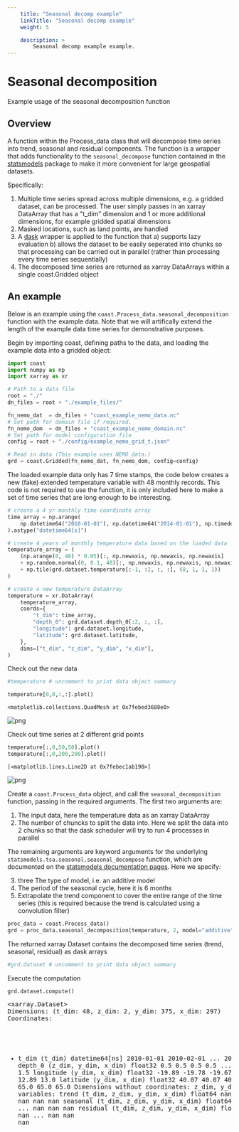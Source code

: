 ```yaml
---
    title: "Seasonal decomp example"
    linkTitle: "Seasonal decomp example"
    weight: 5

    description: >
        Seasonal decomp example example.
---
```

# Seasonal decomposition
Example usage of the seasonal decomposition function
## Overview
A function within the Process_data class that will decompose time series into trend, seasonal and residual components. The function is a wrapper that adds functionality to the `seasonal_decompose` function contained in the [statsmodels](https://www.statsmodels.org/stable/generated/statsmodels.tsa.seasonal.seasonal_decompose.html#statsmodels.tsa.seasonal.seasonal_decompose) package to make it more convenient for large geospatial datasets.

Specifically:
1) Multiple time series spread across multiple dimensions, e.g. a gridded dataset, can be processed. The user simply passes in an xarray DataArray that has a "t_dim" dimension and 1 or more additional dimensions, for example gridded spatial dimensions
2) Masked locations, such as land points, are handled
3) A [dask](https://www.dask.org/) wrapper is applied to the function that 
    a) supports lazy evaluation
    b) allows the dataset to be easily seperated into chunks so that processing can be carried out in parallel (rather than processing every time series sequentially)
4) The decomposed time series are returned as xarray DataArrays within a single coast.Gridded object

## An example
Below is an example using the `coast.Process_data.seasonal_decomposition` function with the example data. Note that we will artifically extend the length of the example data time series for demonstrative purposes.

Begin by importing coast, defining paths to the data, and loading the example data into a gridded object:


```python
import coast
import numpy as np
import xarray as xr

# Path to a data file
root = "./"
dn_files = root + "./example_files/"

fn_nemo_dat  = dn_files + "coast_example_nemo_data.nc"
# Set path for domain file if required.
fn_nemo_dom  = dn_files + "coast_example_nemo_domain.nc"
# Set path for model configuration file
config = root + "./config/example_nemo_grid_t.json"

# Read in data (This example uses NEMO data.)
grd = coast.Gridded(fn_nemo_dat, fn_nemo_dom, config=config)
```

The loaded example data only has 7 time stamps, the code below creates a new (fake) extended temperature variable with 48 monthly records. This code is not required to use the function, it is only included here to make a set of time series that are long enough to be interesting.


```python
# create a 4 yr monthly time coordinate array
time_array = np.arange(
    np.datetime64("2010-01-01"), np.datetime64("2014-01-01"), np.timedelta64(1, "M"), dtype="datetime64[M]"
).astype("datetime64[s]")

# create 4 years of monthly temperature data based on the loaded data
temperature_array = (
    (np.arange(0, 48) * 0.05)[:, np.newaxis, np.newaxis, np.newaxis]
    + np.random.normal(0, 0.1, 48)[:, np.newaxis, np.newaxis, np.newaxis]
    + np.tile(grd.dataset.temperature[:-1, :2, :, :], (8, 1, 1, 1))
)

# create a new temperature DataArray
temperature = xr.DataArray(
    temperature_array,
    coords={
        "t_dim": time_array,
        "depth_0": grd.dataset.depth_0[:2, :, :],
        "longitude": grd.dataset.longitude,
        "latitude": grd.dataset.latitude,
    },
    dims=["t_dim", "z_dim", "y_dim", "x_dim"],
)
```

Check out the new data


```python
#temperature # uncomment to print data object summary
```


```python
temperature[0,0,:,:].plot()
```




    <matplotlib.collections.QuadMesh at 0x7febed3688e0>




    
![png](/COAsT/seasonal_decomp_example_files/seasonal_decomp_example_7_1.png)
    


Check out time series at 2 different grid points


```python
temperature[:,0,50,50].plot()
temperature[:,0,200,200].plot()
```




    [<matplotlib.lines.Line2D at 0x7febec1ab190>]




    
![png](/COAsT/seasonal_decomp_example_files/seasonal_decomp_example_9_1.png)
    


Create a `coast.Process_data` object, and call the `seasonal_decomposition` function, passing in the required arguments. The first two arguments are:
1. The input data, here the temperature data as an xarray DataArray
2. The number of chuncks to split the data into. Here we split the data into 2 chunks so that the dask scheduler will try to run 4 processes in parallel

The remaining arguments are keyword arguments for the underlying `statsmodels.tsa.seasonal.seasonal_decompose` function, which are documented on the [statsmodels documentation pages](https://www.statsmodels.org/stable/generated/statsmodels.tsa.seasonal.seasonal_decompose.html#statsmodels.tsa.seasonal.seasonal_decompose).  Here we specify:

3. three The type of model, i.e. an additive model
4. The period of the seasonal cycle, here it is 6 months
5. Extrapolate the trend component to cover the entire range of the time series (this is required because the trend is calculated using a convolution filter) 



```python
proc_data = coast.Process_data()
grd = proc_data.seasonal_decomposition(temperature, 2, model="additive", period=6, extrapolate_trend="freq")
```

The returned xarray Dataset contains the decomposed time series (trend, seasonal, residual) as dask arrays


```python
#grd.dataset # uncomment to print data object summary
```

Execute the computation


```python
grd.dataset.compute()
```




<div><svg style="position: absolute; width: 0; height: 0; overflow: hidden">
<defs>
<symbol id="icon-database" viewBox="0 0 32 32">
<path d="M16 0c-8.837 0-16 2.239-16 5v4c0 2.761 7.163 5 16 5s16-2.239 16-5v-4c0-2.761-7.163-5-16-5z"></path>
<path d="M16 17c-8.837 0-16-2.239-16-5v6c0 2.761 7.163 5 16 5s16-2.239 16-5v-6c0 2.761-7.163 5-16 5z"></path>
<path d="M16 26c-8.837 0-16-2.239-16-5v6c0 2.761 7.163 5 16 5s16-2.239 16-5v-6c0 2.761-7.163 5-16 5z"></path>
</symbol>
<symbol id="icon-file-text2" viewBox="0 0 32 32">
<path d="M28.681 7.159c-0.694-0.947-1.662-2.053-2.724-3.116s-2.169-2.030-3.116-2.724c-1.612-1.182-2.393-1.319-2.841-1.319h-15.5c-1.378 0-2.5 1.121-2.5 2.5v27c0 1.378 1.122 2.5 2.5 2.5h23c1.378 0 2.5-1.122 2.5-2.5v-19.5c0-0.448-0.137-1.23-1.319-2.841zM24.543 5.457c0.959 0.959 1.712 1.825 2.268 2.543h-4.811v-4.811c0.718 0.556 1.584 1.309 2.543 2.268zM28 29.5c0 0.271-0.229 0.5-0.5 0.5h-23c-0.271 0-0.5-0.229-0.5-0.5v-27c0-0.271 0.229-0.5 0.5-0.5 0 0 15.499-0 15.5 0v7c0 0.552 0.448 1 1 1h7v19.5z"></path>
<path d="M23 26h-14c-0.552 0-1-0.448-1-1s0.448-1 1-1h14c0.552 0 1 0.448 1 1s-0.448 1-1 1z"></path>
<path d="M23 22h-14c-0.552 0-1-0.448-1-1s0.448-1 1-1h14c0.552 0 1 0.448 1 1s-0.448 1-1 1z"></path>
<path d="M23 18h-14c-0.552 0-1-0.448-1-1s0.448-1 1-1h14c0.552 0 1 0.448 1 1s-0.448 1-1 1z"></path>
</symbol>
</defs>
</svg>
<style>/* CSS stylesheet for displaying xarray objects in jupyterlab.
 *
 */

:root {
  --xr-font-color0: var(--jp-content-font-color0, rgba(0, 0, 0, 1));
  --xr-font-color2: var(--jp-content-font-color2, rgba(0, 0, 0, 0.54));
  --xr-font-color3: var(--jp-content-font-color3, rgba(0, 0, 0, 0.38));
  --xr-border-color: var(--jp-border-color2, #e0e0e0);
  --xr-disabled-color: var(--jp-layout-color3, #bdbdbd);
  --xr-background-color: var(--jp-layout-color0, white);
  --xr-background-color-row-even: var(--jp-layout-color1, white);
  --xr-background-color-row-odd: var(--jp-layout-color2, #eeeeee);
}

html[theme=dark],
body[data-theme=dark],
body.vscode-dark {
  --xr-font-color0: rgba(255, 255, 255, 1);
  --xr-font-color2: rgba(255, 255, 255, 0.54);
  --xr-font-color3: rgba(255, 255, 255, 0.38);
  --xr-border-color: #1F1F1F;
  --xr-disabled-color: #515151;
  --xr-background-color: #111111;
  --xr-background-color-row-even: #111111;
  --xr-background-color-row-odd: #313131;
}

.xr-wrap {
  display: block !important;
  min-width: 300px;
  max-width: 700px;
}

.xr-text-repr-fallback {
  /* fallback to plain text repr when CSS is not injected (untrusted notebook) */
  display: none;
}

.xr-header {
  padding-top: 6px;
  padding-bottom: 6px;
  margin-bottom: 4px;
  border-bottom: solid 1px var(--xr-border-color);
}

.xr-header > div,
.xr-header > ul {
  display: inline;
  margin-top: 0;
  margin-bottom: 0;
}

.xr-obj-type,
.xr-array-name {
  margin-left: 2px;
  margin-right: 10px;
}

.xr-obj-type {
  color: var(--xr-font-color2);
}

.xr-sections {
  padding-left: 0 !important;
  display: grid;
  grid-template-columns: 150px auto auto 1fr 20px 20px;
}

.xr-section-item {
  display: contents;
}

.xr-section-item input {
  display: none;
}

.xr-section-item input + label {
  color: var(--xr-disabled-color);
}

.xr-section-item input:enabled + label {
  cursor: pointer;
  color: var(--xr-font-color2);
}

.xr-section-item input:enabled + label:hover {
  color: var(--xr-font-color0);
}

.xr-section-summary {
  grid-column: 1;
  color: var(--xr-font-color2);
  font-weight: 500;
}

.xr-section-summary > span {
  display: inline-block;
  padding-left: 0.5em;
}

.xr-section-summary-in:disabled + label {
  color: var(--xr-font-color2);
}

.xr-section-summary-in + label:before {
  display: inline-block;
  content: '►';
  font-size: 11px;
  width: 15px;
  text-align: center;
}

.xr-section-summary-in:disabled + label:before {
  color: var(--xr-disabled-color);
}

.xr-section-summary-in:checked + label:before {
  content: '▼';
}

.xr-section-summary-in:checked + label > span {
  display: none;
}

.xr-section-summary,
.xr-section-inline-details {
  padding-top: 4px;
  padding-bottom: 4px;
}

.xr-section-inline-details {
  grid-column: 2 / -1;
}

.xr-section-details {
  display: none;
  grid-column: 1 / -1;
  margin-bottom: 5px;
}

.xr-section-summary-in:checked ~ .xr-section-details {
  display: contents;
}

.xr-array-wrap {
  grid-column: 1 / -1;
  display: grid;
  grid-template-columns: 20px auto;
}

.xr-array-wrap > label {
  grid-column: 1;
  vertical-align: top;
}

.xr-preview {
  color: var(--xr-font-color3);
}

.xr-array-preview,
.xr-array-data {
  padding: 0 5px !important;
  grid-column: 2;
}

.xr-array-data,
.xr-array-in:checked ~ .xr-array-preview {
  display: none;
}

.xr-array-in:checked ~ .xr-array-data,
.xr-array-preview {
  display: inline-block;
}

.xr-dim-list {
  display: inline-block !important;
  list-style: none;
  padding: 0 !important;
  margin: 0;
}

.xr-dim-list li {
  display: inline-block;
  padding: 0;
  margin: 0;
}

.xr-dim-list:before {
  content: '(';
}

.xr-dim-list:after {
  content: ')';
}

.xr-dim-list li:not(:last-child):after {
  content: ',';
  padding-right: 5px;
}

.xr-has-index {
  font-weight: bold;
}

.xr-var-list,
.xr-var-item {
  display: contents;
}

.xr-var-item > div,
.xr-var-item label,
.xr-var-item > .xr-var-name span {
  background-color: var(--xr-background-color-row-even);
  margin-bottom: 0;
}

.xr-var-item > .xr-var-name:hover span {
  padding-right: 5px;
}

.xr-var-list > li:nth-child(odd) > div,
.xr-var-list > li:nth-child(odd) > label,
.xr-var-list > li:nth-child(odd) > .xr-var-name span {
  background-color: var(--xr-background-color-row-odd);
}

.xr-var-name {
  grid-column: 1;
}

.xr-var-dims {
  grid-column: 2;
}

.xr-var-dtype {
  grid-column: 3;
  text-align: right;
  color: var(--xr-font-color2);
}

.xr-var-preview {
  grid-column: 4;
}

.xr-var-name,
.xr-var-dims,
.xr-var-dtype,
.xr-preview,
.xr-attrs dt {
  white-space: nowrap;
  overflow: hidden;
  text-overflow: ellipsis;
  padding-right: 10px;
}

.xr-var-name:hover,
.xr-var-dims:hover,
.xr-var-dtype:hover,
.xr-attrs dt:hover {
  overflow: visible;
  width: auto;
  z-index: 1;
}

.xr-var-attrs,
.xr-var-data {
  display: none;
  background-color: var(--xr-background-color) !important;
  padding-bottom: 5px !important;
}

.xr-var-attrs-in:checked ~ .xr-var-attrs,
.xr-var-data-in:checked ~ .xr-var-data {
  display: block;
}

.xr-var-data > table {
  float: right;
}

.xr-var-name span,
.xr-var-data,
.xr-attrs {
  padding-left: 25px !important;
}

.xr-attrs,
.xr-var-attrs,
.xr-var-data {
  grid-column: 1 / -1;
}

dl.xr-attrs {
  padding: 0;
  margin: 0;
  display: grid;
  grid-template-columns: 125px auto;
}

.xr-attrs dt,
.xr-attrs dd {
  padding: 0;
  margin: 0;
  float: left;
  padding-right: 10px;
  width: auto;
}

.xr-attrs dt {
  font-weight: normal;
  grid-column: 1;
}

.xr-attrs dt:hover span {
  display: inline-block;
  background: var(--xr-background-color);
  padding-right: 10px;
}

.xr-attrs dd {
  grid-column: 2;
  white-space: pre-wrap;
  word-break: break-all;
}

.xr-icon-database,
.xr-icon-file-text2 {
  display: inline-block;
  vertical-align: middle;
  width: 1em;
  height: 1.5em !important;
  stroke-width: 0;
  stroke: currentColor;
  fill: currentColor;
}
</style><pre class='xr-text-repr-fallback'>&lt;xarray.Dataset&gt;
Dimensions:    (t_dim: 48, z_dim: 2, y_dim: 375, x_dim: 297)
Coordinates:
  * t_dim      (t_dim) datetime64[ns] 2010-01-01 2010-02-01 ... 2013-12-01
    depth_0    (z_dim, y_dim, x_dim) float32 0.5 0.5 0.5 0.5 ... 1.5 1.5 1.5 1.5
    longitude  (y_dim, x_dim) float32 -19.89 -19.78 -19.67 ... 12.78 12.89 13.0
    latitude   (y_dim, x_dim) float32 40.07 40.07 40.07 40.07 ... 65.0 65.0 65.0
Dimensions without coordinates: z_dim, y_dim, x_dim
Data variables:
    trend      (t_dim, z_dim, y_dim, x_dim) float64 nan nan nan ... nan nan nan
    seasonal   (t_dim, z_dim, y_dim, x_dim) float64 nan nan nan ... nan nan nan
    residual   (t_dim, z_dim, y_dim, x_dim) float64 nan nan nan ... nan nan nan</pre><div class='xr-wrap' style='display:none'><div class='xr-header'><div class='xr-obj-type'>xarray.Dataset</div></div><ul class='xr-sections'><li class='xr-section-item'><input id='section-05ed86f9-661a-441f-af3c-6eab1f17927b' class='xr-section-summary-in' type='checkbox' disabled ><label for='section-05ed86f9-661a-441f-af3c-6eab1f17927b' class='xr-section-summary'  title='Expand/collapse section'>Dimensions:</label><div class='xr-section-inline-details'><ul class='xr-dim-list'><li><span class='xr-has-index'>t_dim</span>: 48</li><li><span>z_dim</span>: 2</li><li><span>y_dim</span>: 375</li><li><span>x_dim</span>: 297</li></ul></div><div class='xr-section-details'></div></li><li class='xr-section-item'><input id='section-5adb9d5b-1c2e-4436-929a-3c9beeb8edda' class='xr-section-summary-in' type='checkbox'  checked><label for='section-5adb9d5b-1c2e-4436-929a-3c9beeb8edda' class='xr-section-summary' >Coordinates: <span>(4)</span></label><div class='xr-section-inline-details'></div><div class='xr-section-details'><ul class='xr-var-list'><li class='xr-var-item'><div class='xr-var-name'><span class='xr-has-index'>t_dim</span></div><div class='xr-var-dims'>(t_dim)</div><div class='xr-var-dtype'>datetime64[ns]</div><div class='xr-var-preview xr-preview'>2010-01-01 ... 2013-12-01</div><input id='attrs-7939bdc3-95a4-4150-b2a8-558f66f5644c' class='xr-var-attrs-in' type='checkbox' disabled><label for='attrs-7939bdc3-95a4-4150-b2a8-558f66f5644c' title='Show/Hide attributes'><svg class='icon xr-icon-file-text2'><use xlink:href='#icon-file-text2'></use></svg></label><input id='data-dabeae57-aa23-4d15-9a67-aec6ae1d714c' class='xr-var-data-in' type='checkbox'><label for='data-dabeae57-aa23-4d15-9a67-aec6ae1d714c' title='Show/Hide data repr'><svg class='icon xr-icon-database'><use xlink:href='#icon-database'></use></svg></label><div class='xr-var-attrs'><dl class='xr-attrs'></dl></div><div class='xr-var-data'><pre>array([&#x27;2010-01-01T00:00:00.000000000&#x27;, &#x27;2010-02-01T00:00:00.000000000&#x27;,
       &#x27;2010-03-01T00:00:00.000000000&#x27;, &#x27;2010-04-01T00:00:00.000000000&#x27;,
       &#x27;2010-05-01T00:00:00.000000000&#x27;, &#x27;2010-06-01T00:00:00.000000000&#x27;,
       &#x27;2010-07-01T00:00:00.000000000&#x27;, &#x27;2010-08-01T00:00:00.000000000&#x27;,
       &#x27;2010-09-01T00:00:00.000000000&#x27;, &#x27;2010-10-01T00:00:00.000000000&#x27;,
       &#x27;2010-11-01T00:00:00.000000000&#x27;, &#x27;2010-12-01T00:00:00.000000000&#x27;,
       &#x27;2011-01-01T00:00:00.000000000&#x27;, &#x27;2011-02-01T00:00:00.000000000&#x27;,
       &#x27;2011-03-01T00:00:00.000000000&#x27;, &#x27;2011-04-01T00:00:00.000000000&#x27;,
       &#x27;2011-05-01T00:00:00.000000000&#x27;, &#x27;2011-06-01T00:00:00.000000000&#x27;,
       &#x27;2011-07-01T00:00:00.000000000&#x27;, &#x27;2011-08-01T00:00:00.000000000&#x27;,
       &#x27;2011-09-01T00:00:00.000000000&#x27;, &#x27;2011-10-01T00:00:00.000000000&#x27;,
       &#x27;2011-11-01T00:00:00.000000000&#x27;, &#x27;2011-12-01T00:00:00.000000000&#x27;,
       &#x27;2012-01-01T00:00:00.000000000&#x27;, &#x27;2012-02-01T00:00:00.000000000&#x27;,
       &#x27;2012-03-01T00:00:00.000000000&#x27;, &#x27;2012-04-01T00:00:00.000000000&#x27;,
       &#x27;2012-05-01T00:00:00.000000000&#x27;, &#x27;2012-06-01T00:00:00.000000000&#x27;,
       &#x27;2012-07-01T00:00:00.000000000&#x27;, &#x27;2012-08-01T00:00:00.000000000&#x27;,
       &#x27;2012-09-01T00:00:00.000000000&#x27;, &#x27;2012-10-01T00:00:00.000000000&#x27;,
       &#x27;2012-11-01T00:00:00.000000000&#x27;, &#x27;2012-12-01T00:00:00.000000000&#x27;,
       &#x27;2013-01-01T00:00:00.000000000&#x27;, &#x27;2013-02-01T00:00:00.000000000&#x27;,
       &#x27;2013-03-01T00:00:00.000000000&#x27;, &#x27;2013-04-01T00:00:00.000000000&#x27;,
       &#x27;2013-05-01T00:00:00.000000000&#x27;, &#x27;2013-06-01T00:00:00.000000000&#x27;,
       &#x27;2013-07-01T00:00:00.000000000&#x27;, &#x27;2013-08-01T00:00:00.000000000&#x27;,
       &#x27;2013-09-01T00:00:00.000000000&#x27;, &#x27;2013-10-01T00:00:00.000000000&#x27;,
       &#x27;2013-11-01T00:00:00.000000000&#x27;, &#x27;2013-12-01T00:00:00.000000000&#x27;],
      dtype=&#x27;datetime64[ns]&#x27;)</pre></div></li><li class='xr-var-item'><div class='xr-var-name'><span>depth_0</span></div><div class='xr-var-dims'>(z_dim, y_dim, x_dim)</div><div class='xr-var-dtype'>float32</div><div class='xr-var-preview xr-preview'>0.5 0.5 0.5 0.5 ... 1.5 1.5 1.5 1.5</div><input id='attrs-4d453172-77f5-418c-b56b-0f4ab0b843f2' class='xr-var-attrs-in' type='checkbox' ><label for='attrs-4d453172-77f5-418c-b56b-0f4ab0b843f2' title='Show/Hide attributes'><svg class='icon xr-icon-file-text2'><use xlink:href='#icon-file-text2'></use></svg></label><input id='data-8f384caa-59f2-4ad9-b74d-4d0c71590aa8' class='xr-var-data-in' type='checkbox'><label for='data-8f384caa-59f2-4ad9-b74d-4d0c71590aa8' title='Show/Hide data repr'><svg class='icon xr-icon-database'><use xlink:href='#icon-database'></use></svg></label><div class='xr-var-attrs'><dl class='xr-attrs'><dt><span>units :</span></dt><dd>m</dd><dt><span>standard_name :</span></dt><dd>Depth at time zero on the t-grid</dd></dl></div><div class='xr-var-data'><pre>array([[[0.5       , 0.5       , 0.5       , ..., 0.5       ,
         0.5       , 0.5       ],
        [0.5       , 0.4975586 , 0.4975586 , ..., 0.10009766,
         0.10009766, 0.5       ],
        [0.5       , 0.4975586 , 0.4975586 , ..., 0.10009766,
         0.10009766, 0.5       ],
        ...,
        [0.5       , 0.10009766, 0.10009766, ..., 0.10009766,
         0.10009766, 0.5       ],
        [0.5       , 0.10009766, 0.10009766, ..., 0.10009766,
         0.10009766, 0.5       ],
        [0.5       , 0.5       , 0.5       , ..., 0.5       ,
         0.5       , 0.5       ]],

       [[1.5       , 1.5       , 1.5       , ..., 1.5       ,
         1.5       , 1.5       ],
        [1.5       , 1.5170898 , 1.5170898 , ..., 0.30029297,
         0.30029297, 1.5       ],
        [1.5       , 1.5170898 , 1.5170898 , ..., 0.30029297,
         0.30029297, 1.5       ],
        ...,
        [1.5       , 0.30029297, 0.30029297, ..., 0.30029297,
         0.30029297, 1.5       ],
        [1.5       , 0.30029297, 0.30029297, ..., 0.30029297,
         0.30029297, 1.5       ],
        [1.5       , 1.5       , 1.5       , ..., 1.5       ,
         1.5       , 1.5       ]]], dtype=float32)</pre></div></li><li class='xr-var-item'><div class='xr-var-name'><span>longitude</span></div><div class='xr-var-dims'>(y_dim, x_dim)</div><div class='xr-var-dtype'>float32</div><div class='xr-var-preview xr-preview'>-19.89 -19.78 -19.67 ... 12.89 13.0</div><input id='attrs-ef9353f5-ec97-4fd9-9d38-1ea5b42ec96f' class='xr-var-attrs-in' type='checkbox' disabled><label for='attrs-ef9353f5-ec97-4fd9-9d38-1ea5b42ec96f' title='Show/Hide attributes'><svg class='icon xr-icon-file-text2'><use xlink:href='#icon-file-text2'></use></svg></label><input id='data-f6969ab4-58c9-46b7-bebe-cb97b7e2b989' class='xr-var-data-in' type='checkbox'><label for='data-f6969ab4-58c9-46b7-bebe-cb97b7e2b989' title='Show/Hide data repr'><svg class='icon xr-icon-database'><use xlink:href='#icon-database'></use></svg></label><div class='xr-var-attrs'><dl class='xr-attrs'></dl></div><div class='xr-var-data'><pre>array([[-19.888672, -19.777344, -19.666992, ...,  12.777344,  12.888672,
         13.      ],
       [-19.888672, -19.777344, -19.666992, ...,  12.777344,  12.888672,
         13.      ],
       [-19.888672, -19.777344, -19.666992, ...,  12.777344,  12.888672,
         13.      ],
       ...,
       [-19.888672, -19.777344, -19.666992, ...,  12.777344,  12.888672,
         13.      ],
       [-19.888672, -19.777344, -19.666992, ...,  12.777344,  12.888672,
         13.      ],
       [-19.888672, -19.777344, -19.666992, ...,  12.777344,  12.888672,
         13.      ]], dtype=float32)</pre></div></li><li class='xr-var-item'><div class='xr-var-name'><span>latitude</span></div><div class='xr-var-dims'>(y_dim, x_dim)</div><div class='xr-var-dtype'>float32</div><div class='xr-var-preview xr-preview'>40.07 40.07 40.07 ... 65.0 65.0</div><input id='attrs-0ed28f4d-2c1a-48a6-a756-27bffff85072' class='xr-var-attrs-in' type='checkbox' disabled><label for='attrs-0ed28f4d-2c1a-48a6-a756-27bffff85072' title='Show/Hide attributes'><svg class='icon xr-icon-file-text2'><use xlink:href='#icon-file-text2'></use></svg></label><input id='data-68259492-300c-4579-8189-989f3fc24dce' class='xr-var-data-in' type='checkbox'><label for='data-68259492-300c-4579-8189-989f3fc24dce' title='Show/Hide data repr'><svg class='icon xr-icon-database'><use xlink:href='#icon-database'></use></svg></label><div class='xr-var-attrs'><dl class='xr-attrs'></dl></div><div class='xr-var-data'><pre>array([[40.066406, 40.066406, 40.066406, ..., 40.066406, 40.066406,
        40.066406],
       [40.13379 , 40.13379 , 40.13379 , ..., 40.13379 , 40.13379 ,
        40.13379 ],
       [40.200195, 40.200195, 40.200195, ..., 40.200195, 40.200195,
        40.200195],
       ...,
       [64.868164, 64.868164, 64.868164, ..., 64.868164, 64.868164,
        64.868164],
       [64.93457 , 64.93457 , 64.93457 , ..., 64.93457 , 64.93457 ,
        64.93457 ],
       [65.00098 , 65.00098 , 65.00098 , ..., 65.00098 , 65.00098 ,
        65.00098 ]], dtype=float32)</pre></div></li></ul></div></li><li class='xr-section-item'><input id='section-8723a0fb-642c-45f6-98e0-b76d946d1183' class='xr-section-summary-in' type='checkbox'  checked><label for='section-8723a0fb-642c-45f6-98e0-b76d946d1183' class='xr-section-summary' >Data variables: <span>(3)</span></label><div class='xr-section-inline-details'></div><div class='xr-section-details'><ul class='xr-var-list'><li class='xr-var-item'><div class='xr-var-name'><span>trend</span></div><div class='xr-var-dims'>(t_dim, z_dim, y_dim, x_dim)</div><div class='xr-var-dtype'>float64</div><div class='xr-var-preview xr-preview'>nan nan nan nan ... nan nan nan nan</div><input id='attrs-8e4f8bb3-b450-40c3-9225-985dd40fb777' class='xr-var-attrs-in' type='checkbox' disabled><label for='attrs-8e4f8bb3-b450-40c3-9225-985dd40fb777' title='Show/Hide attributes'><svg class='icon xr-icon-file-text2'><use xlink:href='#icon-file-text2'></use></svg></label><input id='data-f8e3510f-6c47-46c0-84bc-b77609f83e1a' class='xr-var-data-in' type='checkbox'><label for='data-f8e3510f-6c47-46c0-84bc-b77609f83e1a' title='Show/Hide data repr'><svg class='icon xr-icon-database'><use xlink:href='#icon-database'></use></svg></label><div class='xr-var-attrs'><dl class='xr-attrs'></dl></div><div class='xr-var-data'><pre>array([[[[        nan,         nan,         nan, ...,         nan,
                  nan,         nan],
         [        nan, 15.31895827, 15.31570306, ...,         nan,
                  nan,         nan],
         [        nan, 15.30789056, 15.47569655, ...,         nan,
                  nan,         nan],
         ...,
         [        nan,         nan,         nan, ...,         nan,
                  nan,         nan],
         [        nan,         nan,         nan, ...,         nan,
                  nan,         nan],
         [        nan,         nan,         nan, ...,         nan,
                  nan,         nan]],

        [[        nan,         nan,         nan, ...,         nan,
                  nan,         nan],
         [        nan, 15.31798171, 15.31488926, ...,         nan,
                  nan,         nan],
         [        nan, 15.30675124, 15.4796028 , ...,         nan,
                  nan,         nan],
...
         [        nan,         nan,         nan, ...,         nan,
                  nan,         nan],
         [        nan,         nan,         nan, ...,         nan,
                  nan,         nan],
         [        nan,         nan,         nan, ...,         nan,
                  nan,         nan]],

        [[        nan,         nan,         nan, ...,         nan,
                  nan,         nan],
         [        nan, 17.82243037, 17.81933792, ...,         nan,
                  nan,         nan],
         [        nan, 17.8111999 , 17.98405146, ...,         nan,
                  nan,         nan],
         ...,
         [        nan,         nan,         nan, ...,         nan,
                  nan,         nan],
         [        nan,         nan,         nan, ...,         nan,
                  nan,         nan],
         [        nan,         nan,         nan, ...,         nan,
                  nan,         nan]]]])</pre></div></li><li class='xr-var-item'><div class='xr-var-name'><span>seasonal</span></div><div class='xr-var-dims'>(t_dim, z_dim, y_dim, x_dim)</div><div class='xr-var-dtype'>float64</div><div class='xr-var-preview xr-preview'>nan nan nan nan ... nan nan nan nan</div><input id='attrs-d7934078-fec9-4a16-b5b7-fafeb401cceb' class='xr-var-attrs-in' type='checkbox' disabled><label for='attrs-d7934078-fec9-4a16-b5b7-fafeb401cceb' title='Show/Hide attributes'><svg class='icon xr-icon-file-text2'><use xlink:href='#icon-file-text2'></use></svg></label><input id='data-2dc3c211-7155-4d38-b7e0-15bb8de1b763' class='xr-var-data-in' type='checkbox'><label for='data-2dc3c211-7155-4d38-b7e0-15bb8de1b763' title='Show/Hide data repr'><svg class='icon xr-icon-database'><use xlink:href='#icon-database'></use></svg></label><div class='xr-var-attrs'><dl class='xr-attrs'></dl></div><div class='xr-var-data'><pre>array([[[[        nan,         nan,         nan, ...,         nan,
                  nan,         nan],
         [        nan,  0.0924496 ,  0.00879075, ...,         nan,
                  nan,         nan],
         [        nan,  0.11816575,  0.3478207 , ...,         nan,
                  nan,         nan],
         ...,
         [        nan,         nan,         nan, ...,         nan,
                  nan,         nan],
         [        nan,         nan,         nan, ...,         nan,
                  nan,         nan],
         [        nan,         nan,         nan, ...,         nan,
                  nan,         nan]],

        [[        nan,         nan,         nan, ...,         nan,
                  nan,         nan],
         [        nan,  0.08170742, -0.0021142 , ...,         nan,
                  nan,         nan],
         [        nan,  0.10758632,  0.34391445, ...,         nan,
                  nan,         nan],
...
         [        nan,         nan,         nan, ...,         nan,
                  nan,         nan],
         [        nan,         nan,         nan, ...,         nan,
                  nan,         nan],
         [        nan,         nan,         nan, ...,         nan,
                  nan,         nan]],

        [[        nan,         nan,         nan, ...,         nan,
                  nan,         nan],
         [        nan, -0.32956567, -0.31280135, ...,         nan,
                  nan,         nan],
         [        nan, -0.33981958, -0.68845239, ...,         nan,
                  nan,         nan],
         ...,
         [        nan,         nan,         nan, ...,         nan,
                  nan,         nan],
         [        nan,         nan,         nan, ...,         nan,
                  nan,         nan],
         [        nan,         nan,         nan, ...,         nan,
                  nan,         nan]]]])</pre></div></li><li class='xr-var-item'><div class='xr-var-name'><span>residual</span></div><div class='xr-var-dims'>(t_dim, z_dim, y_dim, x_dim)</div><div class='xr-var-dtype'>float64</div><div class='xr-var-preview xr-preview'>nan nan nan nan ... nan nan nan nan</div><input id='attrs-b5df7f13-0f59-4362-903c-d39a618dfe88' class='xr-var-attrs-in' type='checkbox' disabled><label for='attrs-b5df7f13-0f59-4362-903c-d39a618dfe88' title='Show/Hide attributes'><svg class='icon xr-icon-file-text2'><use xlink:href='#icon-file-text2'></use></svg></label><input id='data-d3c16cea-b164-4040-9ba1-63e83e16f9ca' class='xr-var-data-in' type='checkbox'><label for='data-d3c16cea-b164-4040-9ba1-63e83e16f9ca' title='Show/Hide data repr'><svg class='icon xr-icon-database'><use xlink:href='#icon-database'></use></svg></label><div class='xr-var-attrs'><dl class='xr-attrs'></dl></div><div class='xr-var-data'><pre>array([[[[        nan,         nan,         nan, ...,         nan,
                  nan,         nan],
         [        nan, -0.05843925, -0.05843925, ...,         nan,
                  nan,         nan],
         [        nan, -0.05843925, -0.05843925, ...,         nan,
                  nan,         nan],
         ...,
         [        nan,         nan,         nan, ...,         nan,
                  nan,         nan],
         [        nan,         nan,         nan, ...,         nan,
                  nan,         nan],
         [        nan,         nan,         nan, ...,         nan,
                  nan,         nan]],

        [[        nan,         nan,         nan, ...,         nan,
                  nan,         nan],
         [        nan, -0.05843925, -0.05843925, ...,         nan,
                  nan,         nan],
         [        nan, -0.05843925, -0.05843925, ...,         nan,
                  nan,         nan],
...
         [        nan,         nan,         nan, ...,         nan,
                  nan,         nan],
         [        nan,         nan,         nan, ...,         nan,
                  nan,         nan],
         [        nan,         nan,         nan, ...,         nan,
                  nan,         nan]],

        [[        nan,         nan,         nan, ...,         nan,
                  nan,         nan],
         [        nan, -0.12503634, -0.12503634, ...,         nan,
                  nan,         nan],
         [        nan, -0.12503634, -0.12503634, ...,         nan,
                  nan,         nan],
         ...,
         [        nan,         nan,         nan, ...,         nan,
                  nan,         nan],
         [        nan,         nan,         nan, ...,         nan,
                  nan,         nan],
         [        nan,         nan,         nan, ...,         nan,
                  nan,         nan]]]])</pre></div></li></ul></div></li><li class='xr-section-item'><input id='section-9db3981d-fc14-4472-8a4a-8cf7afec7e5a' class='xr-section-summary-in' type='checkbox' disabled ><label for='section-9db3981d-fc14-4472-8a4a-8cf7afec7e5a' class='xr-section-summary'  title='Expand/collapse section'>Attributes: <span>(0)</span></label><div class='xr-section-inline-details'></div><div class='xr-section-details'><dl class='xr-attrs'></dl></div></li></ul></div></div>



Plot the decomposed time series


```python
component = xr.DataArray( ["trend","seasonal","residual"], dims="component", name="component" )
temp_decomp = xr.concat( 
    [grd.dataset.trend, grd.dataset.seasonal,grd.dataset.residual], dim=component 
)
temp_decomp.name = "temperature"
temp_decomp[:,:,0,200,200].plot(hue="component")
```




    [<matplotlib.lines.Line2D at 0x7febec05bfd0>,
     <matplotlib.lines.Line2D at 0x7febec05be20>,
     <matplotlib.lines.Line2D at 0x7febec05bf10>]




    
![png](/COAsT/seasonal_decomp_example_files/seasonal_decomp_example_17_1.png)
    



```python

```

